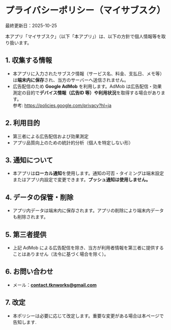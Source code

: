 # プライバシーポリシー（マイサブスク）
最終更新日：2025-10-25

本アプリ「マイサブスク」（以下「本アプリ」）は、以下の方針で個人情報等を取り扱います。

## 1. 収集する情報
- 本アプリに入力されたサブスク情報（サービス名、料金、支払日、メモ等）は**端末内に保存**され、当方のサーバーへ送信されません。
- 広告配信のため **Google AdMob** を利用します。AdMob は広告配信・効果測定の目的で**デバイス情報（広告ID 等）や利用状況**を取得する場合があります。  
  参考: <https://policies.google.com/privacy?hl=ja>

## 2. 利用目的
- 第三者による広告配信および効果測定
- アプリ品質向上のための統計的分析（個人を特定しない形）

## 3. 通知について
- 本アプリは**ローカル通知**を使用します。通知の可否・タイミングは端末設定またはアプリ内設定で変更できます。**プッシュ通知は使用しません。**

## 4. データの保管・削除
- アプリ内データは端末内に保存されます。アプリの削除により端末内データも削除されます。

## 5. 第三者提供
- 上記 AdMob による広告配信を除き、当方が利用者情報を第三者に提供することはありません（法令に基づく場合を除く）。

## 6. お問い合わせ
- メール：**contact.tknworks@gmail.com** 

## 7. 改定
- 本ポリシーは必要に応じて改定します。重要な変更がある場合は本ページで告知します.
